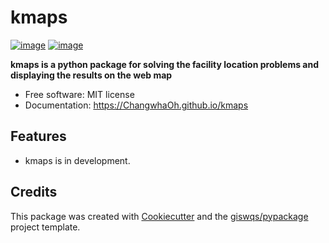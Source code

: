 # kmaps


[![image](https://img.shields.io/pypi/v/kmaps.svg)](https://pypi.python.org/pypi/kmaps)
[![image](https://img.shields.io/conda/vn/conda-forge/kmaps.svg)](https://anaconda.org/conda-forge/kmaps)


**kmaps is a python package for solving the facility location problems and displaying the results on the web map**


-   Free software: MIT license
-   Documentation: https://ChangwhaOh.github.io/kmaps
    

## Features

-   kmaps is in development.

## Credits

This package was created with [Cookiecutter](https://github.com/cookiecutter/cookiecutter) and the [giswqs/pypackage](https://github.com/giswqs/pypackage) project template.
